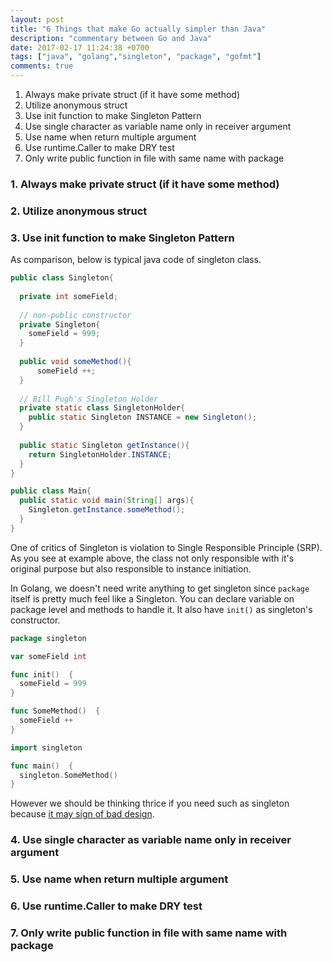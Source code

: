 ```yaml
---
layout: post
title: "6 Things that make Go actually simpler than Java"
description: "commentary between Go and Java"
date: 2017-02-17 11:24:38 +0700
tags: ["java", "golang","singleton", "package", "gofmt"]
comments: true
---
```



1. Always make private struct (if it have some method) 
2. Utilize anonymous struct 
3. Use init function to make Singleton Pattern
4. Use single character as variable name only in receiver argument
5. Use name when return multiple argument 
6. Use runtime.Caller to make DRY test
7. Only write public function in file with same name with package


### 1. Always make private struct (if it have some method)

### 2. Utilize anonymous struct 

### 3. Use init function to make Singleton Pattern

As comparison, below is typical java code of singleton class. 
```java
public class Singleton{
  
  private int someField;
  
  // non-public constructor
  private Singleton{
    someField = 999;
  }
  
  public void someMethod(){
      someField ++;
  }
  
  // Bill Pugh's Singleton Holder
  private static class SingletonHolder{
    public static Singleton INSTANCE = new Singleton();
  }
  
  public static Singleton getInstance(){
    return SingletonHolder.INSTANCE;
  }
}
```
```java
public class Main{
  public static void main(String[] args){
    Singleton.getInstance.someMethod();
  }
}
```

One of critics of Singleton is violation to Single Responsible Principle (SRP). As you see at example above, the class not only responsible with it's original purpose but also responsible to instance initiation. 

In Golang, we doesn't need write anything to get singleton since `package` itself is pretty much feel like a Singleton. You can declare variable on package level and methods to handle it. It also have `init()` as singleton's constructor. 


```go
package singleton

var someField int

func init()  {
  someField = 999
}

func SomeMethod()  {
  someField ++
}
```
```go
import singleton

func main()  {
  singleton.SomeMethod()
}
```

However we should be thinking thrice if you need such as singleton because [it may sign of bad design](https://blogs.msdn.microsoft.com/scottdensmore/2004/05/25/why-singletons-are-evil/).

### 4. Use single character as variable name only in receiver argument



### 5. Use name when return multiple argument
### 6. Use runtime.Caller to make DRY test
### 7. Only write public function in file with same name with package
